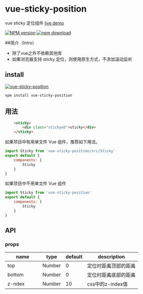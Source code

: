 # vue-sticky-position
vue sticky 定位组件 [live demo](https://shiye515.github.io/vue-sticky/)

[![NPM version][npm-image]][npm-url]
[![npm download][download-image]][download-url]

[npm-image]: http://img.shields.io/npm/v/vue-sticky-position.svg?style=flat-square
[npm-url]: http://npmjs.org/package/vue-sticky-position
[download-image]: https://img.shields.io/npm/dm/vue-sticky-position.svg?style=flat-square
[download-url]: https://npmjs.org/package/vue-sticky-position

##简介（Intro）

- 除了vue之外不依赖其他库
- 如果浏览器支持 sticky 定位，则使用原生方式，不添加滚动监听

## install

[![vue-sticky-position](https://nodei.co/npm/vue-sticky-position.png)](https://npmjs.org/package/vue-sticky-position)

`npm install vue-sticky-position`

## 用法
```html
    <sticky>
        <div class="stickyed">sticky</div>
    </sticky>
```

如果项目中有用单文件 Vue 组件，推荐如下用法。
```javascript
import Sticky from 'vue-sticky-position/src/Sticky'
export default {
    components: {
        Sticky
    }
}
```

如果项目中不用单文件 Vue 组件
```javascript
import Sticky from 'vue-sticky-position'
export default {
    components: {
        Sticky
    }
}
```

## API

### props

<table class="table table-bordered table-striped">
    <thead>
    <tr>
        <th style="width: 100px;">name</th>
        <th style="width: 50px;">type</th>
        <th style="width: 50px;">default</th>
        <th>description</th>
    </tr>
    </thead>
    <tbody>
        <tr>
          <td>top</td>
          <td>Number</td>
          <td>0</td>
          <td>定位时距离顶部的距离</td>
        </tr>
        <tr>
          <td>bottom</td>
          <td>Number</td>
          <td>0</td>
          <td>定位时距离底部的距离</td>
        </tr>
        <tr>
          <td>z-ndex</td>
          <td>Number</td>
          <td>10</td>
          <td>css中的z-index值</td>
        </tr>
    </tbody>
</table>
